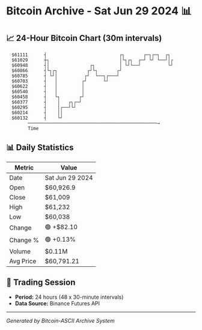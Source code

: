 # Bitcoin Archive - Sat Jun 29 2024 📊

## 📈 24-Hour Bitcoin Chart (30m intervals)

```
  $61111      ┤                           ┌┐       ┌─┐┌─┐  ┌┐  
  $61029      ┼┐                          │└┐┌┐  ┌─┘ └┘ └──┘│┌ 
  $60948      ┤│               ┌┐         │ └┘└──┘          └┘ 
  $60866      ┤└┐┌┐           ┌┘└┐       ┌┘                    
  $60785      ┤ └┘│          ┌┘  └──┐┌───┘                     
  $60703      ┤   │         ┌┘      └┘                         
  $60622      ┤   │         │                                  
  $60540      ┤   │         │                                  
  $60458      ┤   └┐       ┌┘                                  
  $60377      ┤    │   ┌┐┌─┘                                   
  $60295      ┤    │┌──┘└┘                                     
  $60214      ┤    ││                                          
  $60132      ┤    └┘                                          
        ────────────────────────────────────────────────→
        Time
```

## 📊 Daily Statistics

| Metric | Value |
|--------|-------|
| Date | Sat Jun 29 2024 |
| Open | $60,926.9 |
| Close | $61,009 |
| High | $61,232 |
| Low | $60,038 |
| Change | 🟢 +$82.10 |
| Change % | 🟢 +0.13% |
| Volume | $0.11M |
| Avg Price | $60,791.21 |

## 📅 Trading Session

- **Period:** 24 hours (48 x 30-minute intervals)
- **Data Source:** Binance Futures API

---
*Generated by Bitcoin-ASCII Archive System*
